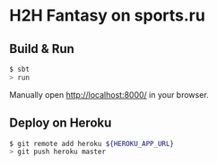 # H2H Fantasy on sports.ru #

## Build & Run ##

```sh
$ sbt
> run
```

Manually open [http://localhost:8000/](http://localhost:8000/) in your browser.

## Deploy on Heroku ##

```sh
$ git remote add heroku ${HEROKU_APP_URL}
> git push heroku master
```